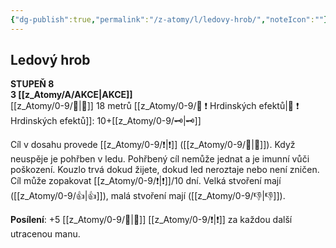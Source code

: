 ```yaml
---
{"dg-publish":true,"permalink":"/z-atomy/l/ledovy-hrob/","noteIcon":""}
---
```


## Ledový hrob  
**STUPEŇ 8**  
**3 [[z_Atomy/A/AKCE\|AKCE]]**  
[[z_Atomy/0-9/👊\|👊]] 18 metrů
[[z_Atomy/0-9/📶 ❗ Hrdinských efektů\|📶 ❗ Hrdinských efektů]]: 10+[[z_Atomy/0-9/🗝\|🗝]]

Cíl v dosahu provede [[z_Atomy/0-9/❗\|❗]] ([[z_Atomy/0-9/💪\|💪]]). Když neuspěje je pohřben v ledu. 
Pohřbený cíl nemůže jednat a je imunní vůči poškození. Kouzlo trvá dokud žijete, dokud led neroztaje nebo není zničen. 
Cíl může zopakovat [[z_Atomy/0-9/❗\|❗]]/10 dní. Velká stvoření mají ([[z_Atomy/0-9/👍\|👍]]), malá stvoření mají ([[z_Atomy/0-9/👎\|👎]]).

**Posílení**: +5 [[z_Atomy/0-9/📶\|📶]] [[z_Atomy/0-9/❗\|❗]] za každou další utracenou manu.